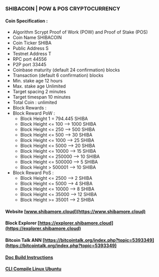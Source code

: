 <!--
**Fast. Simple. Secure. The Global Crypto Payment** is a ✨ _special_ ✨ repository because its `README.md` (this file) appears on your GitHub profile.

Here are some ideas to get you started:

- 🔭 I’m currently working on ...
- 🌱 I’m currently learning ...
- 👯 I’m looking to collaborate on ...
- 🤔 I’m looking for help with ...
- 💬 Ask me about ...
- 📫 How to reach me: ...
- 😄 Pronouns: ...
- ⚡ Fun fact: ...
-->
### SHIBACOIN | POW & POS CRYPTOCURRENCY

#### Coin Specification :
* Algorithm    Scrypt Proof of Work (POW) and Proof of Stake (POS)
* Coin Name    SHIBACOIN
* Coin Ticker  SHIBA
* Public Address  S
* Testnet Address T
* RPC port	44556
* P2P port	33445
* Coinbase maturity (default 24 confirmation) blocks
* Transaction (default 6 confirmation) blocks
*  Min. stake age   12 hours
*  Max. stake age   Unlimited
* Target spacing    2 minutes
* Target timespan   10 minutes
* Total Coin : unlimited
* Block Rewards :
* Block Reward PoW :
	* Block Height 1 = 794.445 SHIBA
	* Block Height <= 100 --> 1000 SHIBA
	* Block Height <= 250 --> 500 SHIBA
	* Block Height <= 500 --> 30 SHIBA
	* Block Height <= 1000 --> 25 SHIBA
	* Block Height <= 5000 --> 20 SHIBA
	* Block Height <= 10000 --> 15 SHIBA
	* Block Height <= 250000 --> 10 SHIBA
	* Block Height <= 500000 --> 5 SHIBA
	* Block Height > 500001 --> 10 SHIBA
 * Block Reward PoS :
	* Block Height <= 2500 --> 2 SHIBA 
	* Block Height <= 5000 --> 4 SHIBA
	* Block Height <= 10000 --> 8 SHIBA
	* Block Height <= 35000 --> 12 SHIBA
	* Block Height >= 35001 --> 2 SHIBA
	
#### Website [www.shibamore.cloud](https://www.shibamore.cloud)
#### Block Explorer [https://explorer.shibamore.cloud](https://explorer.shibamore.cloud)
#### Bitcoin Talk ANN [https://bitcointalk.org/index.php?topic=5393349](https://bitcointalk.org/index.php?topic=5393349)

#### [Doc Build Instructions](https://github.com/shibacoinproject/shibacoin/tree/master/doc)
#### [CLI Compile Linux Ubuntu](https://github.com/shibacoinproject/shibacoin/wiki/CLI-Compile-Linux-Ubuntu-18.04-or-20.04-LTS)

